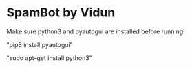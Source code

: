 # SpamBot by Vidun

Make sure python3 and pyautogui are installed before running!

"pip3 install pyautogui"

"sudo apt-get install python3"
